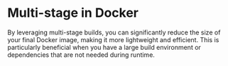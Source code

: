 # Multi-stage in Docker

By leveraging multi-stage builds, you can significantly reduce the size of your final Docker image, making it more 
lightweight and efficient. This is particularly beneficial when you have a large build environment or dependencies that 
are not needed during runtime.
